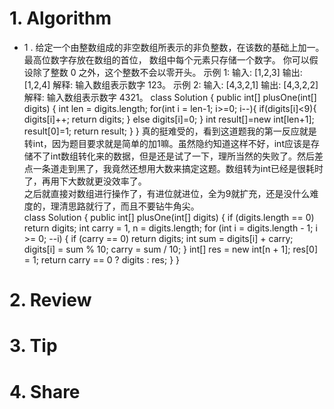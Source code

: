 # 1. Algorithm

- 1 . 
给定一个由整数组成的非空数组所表示的非负整数，在该数的基础上加一。
最高位数字存放在数组的首位， 数组中每个元素只存储一个数字。
你可以假设除了整数 0 之外，这个整数不会以零开头。
示例 1:
输入: [1,2,3]
输出: [1,2,4]
解释: 输入数组表示数字 123。
示例 2:
输入: [4,3,2,1]
输出: [4,3,2,2]
解释: 输入数组表示数字 4321。
class Solution {
    public int[] plusOne(int[] digits) {
        int len = digits.length;
        for(int i = len-1; i>=0; i--){
            if(digits[i]<9){
                digits[i]++;
                return digits;
            }
            else
                digits[i]=0;
        }
        int result[]=new int[len+1];
        result[0]=1;
        return result;
    }
}
真的挺难受的，看到这道题我的第一反应就是转int，因为题目要求就是简单的加1嘛。虽然隐约知道这样不好，int应该是存储不了int数组转化来的数据，但是还是试了一下，理所当然的失败了。然后差点一条道走到黑了，我竟然还想用大数来搞定这题。数组转为int已经是很耗时了，再用下大数就更没效率了。  
之后就直接对数组进行操作了，有进位就进位，全为9就扩充，还是没什么难度的，理清思路就行了，而且不要钻牛角尖。  
class Solution {
    public int[] plusOne(int[] digits) {
        if (digits.length == 0) return digits;
        int carry = 1, n = digits.length;
        for (int i = digits.length - 1; i >= 0; --i) {
            if (carry == 0) return digits;
            int sum = digits[i] + carry;
            digits[i] = sum % 10;
            carry = sum / 10;
        }
        int[] res = new int[n + 1];
        res[0] = 1;
        return carry == 0 ? digits : res;
    }
}
# 2. Review
# 3. Tip
# 4. Share

